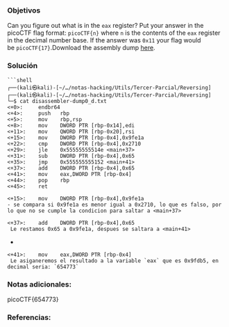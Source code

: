 ### Objetivos 
Can you figure out what is in the `eax` register? Put your answer in the picoCTF flag format: `picoCTF{n}` where `n` is the contents of the `eax` register in the decimal number base. If the answer was `0x11` your flag would be `picoCTF{17}`.Download the assembly dump [here](https://artifacts.picoctf.net/c/511/disassembler-dump0_d.txt).
### Solución 

```
```shell
┌──(kali㉿kali)-[~/…/notas-hacking/Utils/Tercer-Parcial/Reversing]
┌──(kali㉿kali)-[~/…/notas-hacking/Utils/Tercer-Parcial/Reversing]
└─$ cat disassembler-dump0_d.txt 
<+0>:     endbr64 
<+4>:     push   rbp
<+5>:     mov    rbp,rsp
<+8>:     mov    DWORD PTR [rbp-0x14],edi
<+11>:    mov    QWORD PTR [rbp-0x20],rsi
<+15>:    mov    DWORD PTR [rbp-0x4],0x9fe1a
<+22>:    cmp    DWORD PTR [rbp-0x4],0x2710
<+29>:    jle    0x55555555514e <main+37>
<+31>:    sub    DWORD PTR [rbp-0x4],0x65
<+35>:    jmp    0x555555555152 <main+41>
<+37>:    add    DWORD PTR [rbp-0x4],0x65
<+41>:    mov    eax,DWORD PTR [rbp-0x4]
<+44>:    pop    rbp
<+45>:    ret
```

```shell
<+15>:    mov    DWORD PTR [rbp-0x4],0x9fe1a
- se compara si 0x9fe1a es menor igual a 0x2710, lo que es falso, por lo que no se cumple la condicion para saltar a <main+37>
```



```shell
<+37>:    add    DWORD PTR [rbp-0x4],0x65
 Le restamos 0x65 a 0x9fe1a, despues se saltara a <main+41>

```

-
```shell
<+41>:    mov    eax,DWORD PTR [rbp-0x4]
 Le asiganeremos el resultado a la variable `eax` que es 0x9fdb5, en decimal seria: `654773`

```

### Notas adicionales:

picoCTF{654773}
### Referencias: